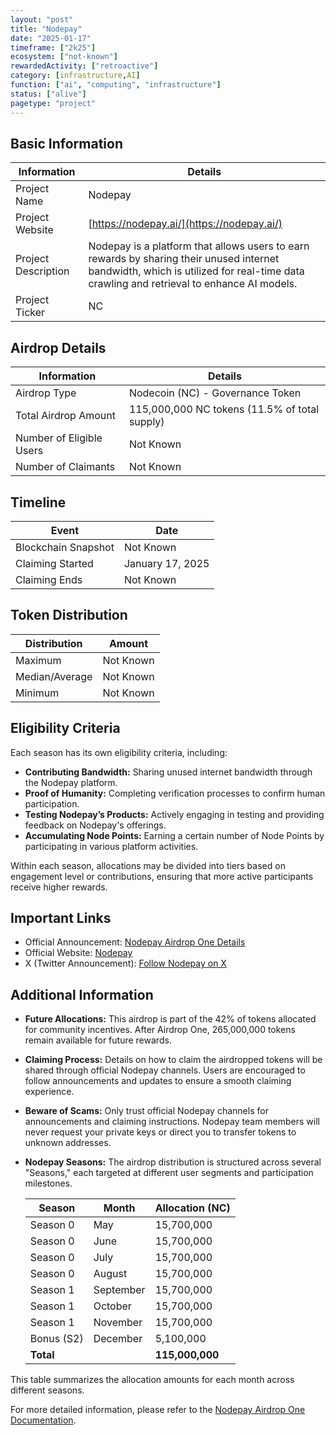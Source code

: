 ```yaml
---
layout: "post"
title: "Nodepay"
date: "2025-01-17"
timeframe: ["2k25"]
ecosystem: ["not-known"]
rewardedActivity: ["retroactive"]
category: [infrastructure,AI]
function: ["ai", "computing", "infrastructure"]
status: ["alive"]
pagetype: "project"
---
```


## Basic Information

| Information         | Details                                                                                                     |
|---------------------|-------------------------------------------------------------------------------------------------------------|
| Project Name        | Nodepay                                                                                                    |
| Project Website     | [https://nodepay.ai/](https://nodepay.ai/)                                                                  |
| Project Description | Nodepay is a platform that allows users to earn rewards by sharing their unused internet bandwidth, which is utilized for real-time data crawling and retrieval to enhance AI models. |
| Project Ticker      | NC                                                                                                         |

## Airdrop Details

| Information             | Details                                                                                                 |
|-------------------------|---------------------------------------------------------------------------------------------------------|
| Airdrop Type            | Nodecoin (NC) - Governance Token                                                                        |
| Total Airdrop Amount    | 115,000,000 NC tokens (11.5% of total supply)                                                           |
| Number of Eligible Users| Not Known                                                                                              |
| Number of Claimants     | Not Known                                                                                              |

## Timeline

| Event                | Date        |
|----------------------|------------|
| Blockchain Snapshot  | Not Known  |
| Claiming Started     | January 17, 2025 |
| Claiming Ends        | Not Known  |

## Token Distribution

| Distribution | Amount    |
|--------------|-----------|
| Maximum      | Not Known |
| Median/Average | Not Known |
| Minimum      | Not Known |

## Eligibility Criteria

Each season has its own eligibility criteria, including:

- **Contributing Bandwidth:** Sharing unused internet bandwidth through the Nodepay platform.
- **Proof of Humanity:** Completing verification processes to confirm human participation.
- **Testing Nodepay’s Products:** Actively engaging in testing and providing feedback on Nodepay's offerings.
- **Accumulating Node Points:** Earning a certain number of Node Points by participating in various platform activities.

Within each season, allocations may be divided into tiers based on engagement level or contributions, ensuring that more active participants receive higher rewards.

## Important Links

- Official Announcement: [Nodepay Airdrop One Details](https://docs.nodepay.ai/nodepay-introduction/nodecoin/nodepay-airdrop-one)
- Official Website: [Nodepay](https://nodepay.ai/)
- X (Twitter Announcement): [Follow Nodepay on X](https://x.com/nodepay_ai/status/1880178328466067968)

## Additional Information

- **Future Allocations:** This airdrop is part of the 42% of tokens allocated for community incentives. After Airdrop One, 265,000,000 tokens remain available for future rewards.

- **Claiming Process:** Details on how to claim the airdropped tokens will be shared through official Nodepay channels. Users are encouraged to follow announcements and updates to ensure a smooth claiming experience.

- **Beware of Scams:** Only trust official Nodepay channels for announcements and claiming instructions. Nodepay team members will never request your private keys or direct you to transfer tokens to unknown addresses.

- **Nodepay Seasons:** The airdrop distribution is structured across several "Seasons," each targeted at different user segments and participation milestones.

  | Season   | Month     | Allocation (NC) |
  |----------|-----------|-----------------|
  | Season 0 | May       | 15,700,000      |
  | Season 0 | June      | 15,700,000      |
  | Season 0 | July      | 15,700,000      |
  | Season 0 | August    | 15,700,000      |
  | Season 1 | September | 15,700,000      |
  | Season 1 | October   | 15,700,000      |
  | Season 1 | November  | 15,700,000      |
  | Bonus (S2) | December | 5,100,000       |
  | **Total** |           | **115,000,000** |

This table summarizes the allocation amounts for each month across different seasons.

For more detailed information, please refer to the [Nodepay Airdrop One Documentation](https://docs.nodepay.ai/nodepay-introduction/nodecoin/nodepay-airdrop-one).